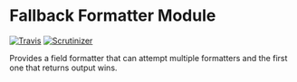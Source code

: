 # Fallback Formatter Module

[![Travis](https://img.shields.io/travis/drupal-media/fallback_formatter.svg)]() [![Scrutinizer](https://img.shields.io/scrutinizer/g/drupal-media/fallback_formatter.svg)]()

Provides a field formatter that can attempt multiple formatters and the first one that returns output wins.
